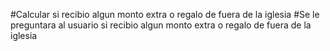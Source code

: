 #Calcular si recibio algun monto extra o regalo de fuera de la iglesia
#Se le preguntara al usuario si recibio algun monto extra o regalo de fuera de la iglesia